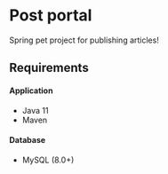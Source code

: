 # Post portal
Spring pet project for publishing articles!

## Requirements

#### Application
- Java 11
- Maven

#### Database
- MySQL (8.0+) 
